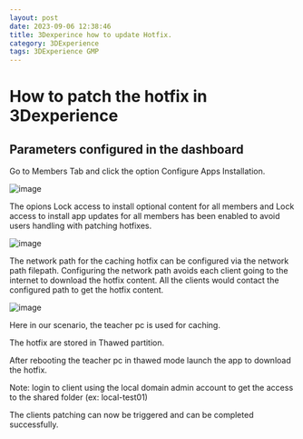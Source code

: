 ```yaml
---
layout: post
date: 2023-09-06 12:38:46
title: 3Dexperince how to update Hotfix.
category: 3DExperience
tags: 3DExperience GMP
---
```


# How to patch the hotfix in 3Dexperience

## Parameters configured in the dashboard

Go to Members Tab and click the option Configure Apps Installation.

![image](https://github.com/vijaidjearam/blog/assets/1507737/0226e515-d7db-4e12-9da2-51b49a9a0990)


The opions Lock access to install optional content for all members and Lock access to install app updates for all members has been enabled to avoid users handling with patching hotfixes.

![image](https://github.com/vijaidjearam/blog/assets/1507737/23839c8c-46ff-4b3d-9b5d-e6f9cc4bb101)

The network path for the caching hotfix can be configured via the network path filepath.
Configuring the network path avoids each client going to the internet to download the hotfix content. 
All the clients would contact the configured path to get the hotfix content.

![image](https://github.com/vijaidjearam/blog/assets/1507737/7076b148-caf3-4f30-901f-20b6cfff2b38)

Here in our scenario, the teacher pc is used for caching.

The hotfix are stored in Thawed partition.

After rebooting the teacher pc in thawed mode launch the app to download the hotfix. 

Note: login to client using the local domain admin account to get the access to the shared folder (ex: local-test01)

The clients patching can now be triggered and can be completed successfully.




